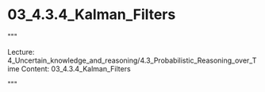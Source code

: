 # 03_4.3.4_Kalman_Filters

"""

Lecture: 4_Uncertain_knowledge_and_reasoning/4.3_Probabilistic_Reasoning_over_Time
Content: 03_4.3.4_Kalman_Filters

"""


